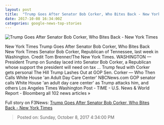 ```yaml
---
layout: post
title:  "Trump Goes After Senator Bob Corker, Who Bites Back - New York Times"
date: 2017-10-08 16:34:00Z
categories: google-news-top-stories
---
```


![Trump Goes After Senator Bob Corker, Who Bites Back - New York Times](https://static01.nyt.com/images/2017/10/08/us/politics/09dc-corker2/09dc-corker2-facebookJumbo.jpg)

New York Times Trump Goes After Senator Bob Corker, Who Bites Back New York Times Senator Bob Corker, Republican of Tennessee, last week in Washington. Credit Tom Brenner/The New York Times. WASHINGTON — President Trump on Sunday laced into Senator Bob Corker, a Republican whose support the president will need on tax ... Trump feud with Corker gets personal The Hill Trump Lashes Out at GOP Sen. Corker — Who Then Calls White House 'an Adult Day Care Center' NBCNews.com GOP senator calls White House 'an adult day care center' as Trump attacks him, and others Los Angeles Times Washington Post - TIME - U.S. News & World Report - Bloomberg all 102 news articles »


Full story on F3News: [Trump Goes After Senator Bob Corker, Who Bites Back - New York Times](http://www.f3nws.com/n/HfzBuG)

> Posted on: Sunday, October 8, 2017 4:34:00 PM
